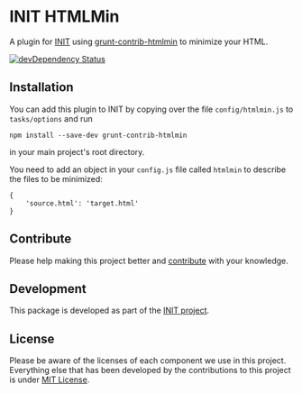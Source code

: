 # INIT HTMLMin

A plugin for [INIT](http://use-init.com/) using [grunt-contrib-htmlmin](https://github.com/gruntjs/grunt-contrib-htmlmin) to minimize your HTML.

[![devDependency Status](https://david-dm.org/use-init/init-htmlmin/dev-status.png)](https://david-dm.org/use-init/init-htmlmin#info=devDependencies)

## Installation
You can add this plugin to INIT by copying over the file `config/htmlmin.js` to `tasks/options` and run

	npm install --save-dev grunt-contrib-htmlmin

in your main project's root directory.

You need to add an object in your `config.js` file called `htmlmin` to describe the files to be minimized:

	{
		'source.html': 'target.html'
	}

## Contribute
Please help making this project better and [contribute](CONTRIBUTING.md) with your knowledge.

## Development
This package is developed as part of the [INIT project](https://github.com/use-init).

## License
Please be aware of the licenses of each component we use in this project. Everything else that has been developed by the contributions to this project is under [MIT License](LICENSE.md).
